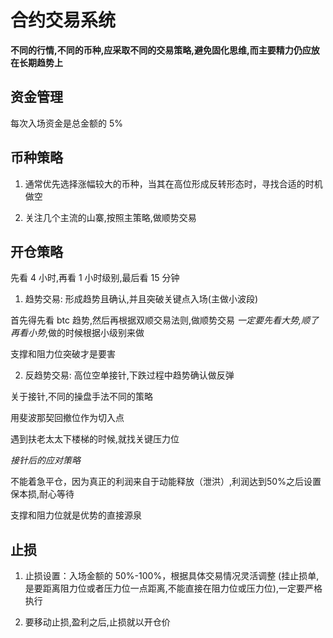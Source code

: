 # 合约交易系统

**不同的行情,不同的币种,应采取不同的交易策略,避免固化思维,而主要精力仍应放在长期趋势上**

## 资金管理

每次入场资金是总金额的 5%

## 币种策略

1. 通常优先选择涨幅较大的币种，当其在高位形成反转形态时，寻找合适的时机做空

2. 关注几个主流的山寨,按照主策略,做顺势交易

## 开仓策略

先看 4 小时,再看 1 小时级别,最后看 15 分钟

1. 趋势交易: 形成趋势且确认,并且突破关键点入场(主做小波段)

首先得先看 btc 趋势,然后再根据双顺交易法则,做顺势交易 _一定要先看大势,顺了再看小势_,做的时候根据小级别来做

支撑和阻力位突破才是要害

2. 反趋势交易: 高位空单接针,下跌过程中趋势确认做反弹

关于接针,不同的操盘手法不同的策略

用斐波那契回撤位作为切入点

遇到扶老太太下楼梯的时候,就找关键压力位

*接针后的应对策略*

不能着急平仓，因为真正的利润来自于动能释放（泄洪）,利润达到50%之后设置保本损,耐心等待

支撑和阻力位就是优势的直接源泉

## 止损

1. 止损设置：入场金额的 50%-100%，根据具体交易情况灵活调整 (挂止损单,是要距离阻力位或者压力位一点距离,不能直接在阻力位或压力位),一定要严格执行

2. 要移动止损,盈利之后,止损就以开仓价
